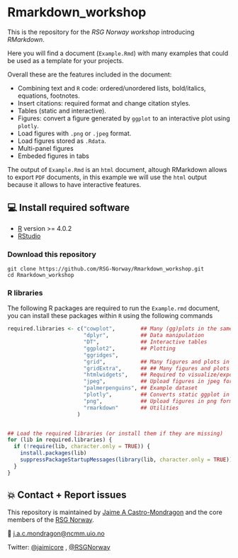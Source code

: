 # Rmarkdown_workshop

This is the repository for the *RSG Norway workshop* introducing *RMarkdown*.

Here you will find a document (`Example.Rmd`) with many examples that could be used as a template for your projects.

Overall these are the features included in the document:

- Combining text and `R` code: ordered/unordered lists, bold/italics, equations, footnotes.
- Insert citations:  required format and change citation styles. 
- Tables (static and interactive).
- Figures: convert a figure generated by `ggplot` to an interactive plot using `plotly`.
- Load figures with `.png` or `.jpeg` format.
- Load figures stored as `.Rdata`.
- Multi-panel figures
- Embeded figures in tabs

The output of `Example.Rmd` is an `html` document, altough RMarkdown allows to export `PDF` documents, in this example we will use the `html` output because it allows to have interactive features.


## :computer: Install required software

- [R](https://www.r-project.org/) version >= 4.0.2
- [RStudio](https://www.rstudio.com/products/rstudio/download/#download)


### Download this repository

```
git clone https://github.com/RSG-Norway/Rmarkdown_workshop.git
cd Rmarkdown_workshop
```

### R libraries

The following R packages are required to run the `Example.rmd` document, you can install these packages within `R` using the following commands

```R
required.libraries <- c("cowplot",        ## Many (gg)plots in the same frame
                        "dplyr",          ## Data manipulation
                        "DT",             ## Interactive tables
                        "ggplot2",        ## Plotting
                        "ggridges",
                        "grid",           ## Many figures and plots in the same frame
                        "gridExtra",      ## ## Many figures and plots in the same frame
                        "htmlwidgets",    ## Required to visualize/export interactive ggplots
                        "jpeg",           ## Upload figures in jpeg format
                        "palmerpenguins", ## Example dataset
                        "plotly",         ## Converts static ggplot in interactive figures
                        "png",            ## Upload figures in png format
                        "rmarkdown"       ## Utilities
                      )


## Load the required libraries (or install them if they are missing)
for (lib in required.libraries) {
  if (!require(lib, character.only = TRUE)) {
    install.packages(lib)
    suppressPackageStartupMessages(library(lib, character.only = TRUE))
  }
}
```

## :collision: Contact + Report issues 

This repository is maintained by [Jaime A Castro-Mondragon](https://jaimicore.github.io/) and the core members of the [RSG Norway](https://rsg-norway.iscbsc.org/). 

:e-mail: j.a.c.mondragon@ncmm.uio.no

Twitter: [@jaimicore](https://twitter.com/jaimicore) , [@RSGNorway](https://twitter.com/RSGNorway)
